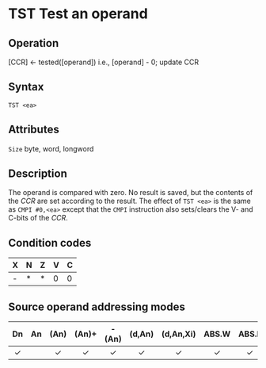 # TST Test an operand

## Operation
[CCR] ← tested([operand])
i.e., [operand] - 0; update CCR

## Syntax
```assembly
TST <ea>
```

## Attributes
`Size` byte, word, longword

## Description
The operand is compared with zero. No result is saved, but the
contents of the *CCR* are set according to the result. The effect of
`TST <ea>` is the same as `CMPI #0,<ea>` except that the `CMPI` instruction also sets/clears the V- and C-bits of the *CCR*.


## Condition codes
|X|N|Z|V|C|
|--|--|--|--|--|
|-|*|*|0|0|

## Source operand addressing modes
|Dn|An|(An)|(An)+|-(An)|(d,An)|(d,An,Xi)|ABS.W|ABS.L|(d,PC)|(d,PC,Xn)|imm|
|:-:|:-:|:-:|:-:|:-:|:-:|:-:|:-:|:-:|:-:|:-:|:-:|
|✓||✓|✓|✓|✓|✓|✓|✓|✓|✓||

